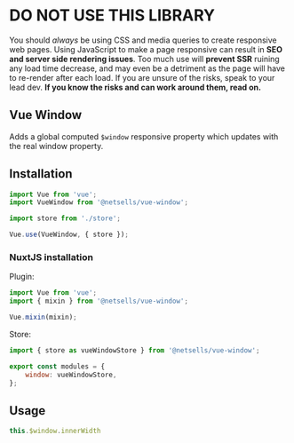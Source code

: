 # DO NOT USE THIS LIBRARY

You should _always_ be using CSS and media queries to create responsive web
pages. Using JavaScript to make a page responsive can result in **SEO and server
side rendering issues**. Too much use will **prevent SSR** ruining any load time
decrease, and may even be a detriment as the page will have to re-render after
each load. If you are unsure of the risks, speak to your lead dev. **If you know
the risks and can work around them, read on.**

## Vue Window

Adds a global computed `$window` responsive property which updates with the real
window property.

## Installation

```javascript
import Vue from 'vue';
import VueWindow from '@netsells/vue-window';

import store from './store';

Vue.use(VueWindow, { store });
```

### NuxtJS installation

Plugin:

```javascript
import Vue from 'vue';
import { mixin } from '@netsells/vue-window';

Vue.mixin(mixin);
```

Store:

```javascript
import { store as vueWindowStore } from '@netsells/vue-window';

export const modules = {
    window: vueWindowStore,
};
```

## Usage

```javascript
this.$window.innerWidth
```
